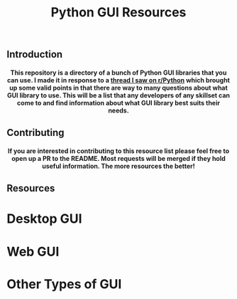 <p>
  <h1 align="center">Python GUI Resources</h1>
  </br>
  <h2>Introduction</h2>
  <h4 align="center">This repository is a directory of a bunch of Python GUI libraries that you can use. I made it in response to a <a href="https://www.reddit.com/r/Python/comments/amuww8/meta_can_we_have_a_moratorium_on_all_gui_posts/">thread I saw on r/Python</a> which brought up some valid points in that there are way to many questions about what GUI library to use. This will be a list that any developers of any skillset can come to and find information about what GUI library best suits their needs.</h4>
  <h2>Contributing</h2>
  <h4 align="center">If you are interested in contributing to this resource list please feel free to open up a PR to the README. Most requests will be merged if they hold useful information. The more resources the better!</h4>
  <h2>Resources</h2>
</p>

# Desktop GUI

# Web GUI

# Other Types of GUI
